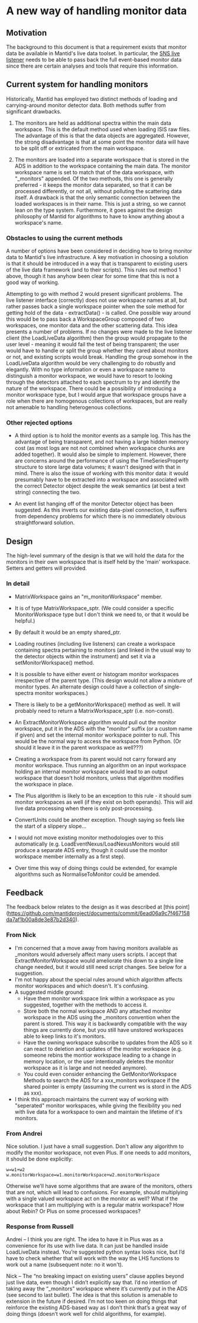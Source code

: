 A new way of handling monitor data
==================================

Motivation
----------

The background to this document is that a requirement exists that monitor data be available in Mantid's live data toolset. In particular, the [SNS live listener](https://github.com/mantidproject/mantid/blob/master/Code/Mantid/Framework/LiveData/src/SNSLiveEventDataListener.cpp) needs to be able to pass back the full event-based monitor data since there are certain analyses and tools that require this information.

Current system for handling monitors
------------------------------------

Historically, Mantid has employed two distinct methods of loading and carrying-around monitor detector data. Both methods suffer from significant drawbacks.

1. The monitors are held as additional spectra within the main data workspace. This is the default method used when loading ISIS raw files. The advantage of this is that the data objects are aggregated. However, the strong disadvantage is that at some point the monitor data will have to be split off or extricated from the main workspace.

2. The monitors are loaded into a separate workspace that is stored in the ADS in addition to the workspace containing the main data. The monitor workspace name is set to match that of the data workspace, with "_monitors" appended. Of the two methods, this one is generally preferred - it keeps the monitor data separated, so that it can be processed differently, or not all, without polluting the scattering data itself. A drawback is that the only semantic connection between the loaded workspaces is in their name. This is just a string, so we cannot lean on the type system. Furthermore, it goes against the design philosophy of Mantid for algorithms to have to know anything about a workspace's name.

### Obstacles to using the current methods

A number of options have been considered in deciding how to bring monitor data to Mantid's live infrastructure. A key motivation in choosing a solution is that it should be introduced in a way that is transparent to existing users of the live data framework (and to their scripts). This rules out method 1 above, though it has anyhow been clear for some time that this is not a good way of working. 

Attempting to go with method 2 would present significant problems. The live listener interface (correctly) does not use workspace names at all, but rather passes back a single workspace pointer when the sole method for getting hold of the data - extractData() - is called. One possible way around this would be to pass back a WorkspaceGroup composed of two workspaces, one monitor data and the other scattering data. This idea presents a number of problems. If no changes were made to the live listener client (the LoadLiveData algorithm) then the group would propagate to the user level - meaning it would fail the test of being transparent; the user would have to handle or split the group whether they cared about monitors or not, and existing scripts would break. Handling the group somehow in the LoadLiveData algorithm would be very challenging to do robustly and elegantly. With no type information or even a workspace name to distinguish a monitor workspace, we would have to resort to looking through the detectors attached to each spectrum to try and identify the nature of the workspace. There could be a possibility of introducing a monitor workspace type, but I would argue that workspace groups have a role when there are homogenous collections of workspaces, but are really not amenable to handling heterogenous collections.

### Other rejected options

- A third option is to hold the monitor events as a sample log. This has the advantage of being transparent, and not having a large hidden memory cost (as most logs are not not combined when workspace chunks are added together). It would also be simple to implement. However, there are concerns around the performance of using the TimeSeriesProperty structure to store large data volumes; it wasn't designed with that in mind. There is also the issue of working with this monitor data: it would presumably have to be extracted into a workspace and associated with the correct Detector object despite the weak semantics (at best a text string) connecting the two.

- An event list hanging off of the monitor Detector object has been suggested. As this inverts our existing data-pixel connection, it suffers from dependency problems for which there is no immediately obvious straightforward solution.

Design
------

The high-level summary of the design is that we will hold the data for the monitors in their own workspace that is itself held by the 'main' workspace. Setters and getters will provided.

### In detail

- MatrixWorkspace gains an "m_monitorWorkspace" member. 
- It is of type MatrixWorkspace_sptr. (We could consider a specific MonitorWorkspace type but I don't think we need to, or that it would be helpful.)
- By default it would be an empty shared_ptr.
- Loading routines (including live listeners) can create a workspace containing spectra pertaining to monitors (and linked in the usual way to the detector objects within the instrument) and set it via a setMonitorWorkspace() method.
- It is possible to have either event or histogram monitor workspaces irrespective of the parent type. (This design would not allow a mixture of monitor types. An alternate design could have a collection of single-spectra monitor workspaces.)
- There is likely to be a getMonitorWorkspace() method as well. It will probably need to return a MatrixWorkspace_sptr (i.e. non-const).
- An ExtractMonitorWorkspace algorithm would pull out the monitor workspace, put it in the ADS with the "_monitor_" suffix (or a custom name if given) and set the internal monitor workspace pointer to null. This would be the normal way to access the workspace from Python. (Or should it leave it in the parent workspace as well???)
- Creating a workspace from its parent would not carry forward any monitor workspace. Thus running an algorithm on an input workspace holding an internal monitor workspace would lead to an output workspace that doesn't hold monitors, unless that algorithm modifies the workspace in place.
- The Plus algorithm is likely to be an exception to this rule - it should sum monitor workspaces as well (if they exist on both operands). This will aid live data processing when there is only post-processing.
- ConvertUnits could be another exception. Though saying so feels like the start of a slippery slope...

- I would not move existing monitor methodologies over to this automatically (e.g. LoadEventNexus/LoadNexusMonitors would still produce a separate ADS entry, though it could use the monitor workspace member internally as a first step).
- Over time this way of doing things could be extended, for example algorithms such as NormaliseToMonitor could be amended.


Feedback
--------

The feedback below relates to the design as it was described at [this point] (https://github.com/mantidproject/documents/commit/6ead06a9c7f467158da7af1b00a8de3e87b2d340).

### From Nick
- I'm concerned that a move away from having monitors available as _monitors would adversely affect many users scripts.  I accept that ExtractMonitorWorkspace would ameliorate this down to a single line change needed, but it would still need script changes.  See below for a suggestion.
- I'm not happy about the special rules around which algorithm affects monitor workspaces and which doesn't.  It's confusing.
- A suggested middle ground:
  - Have them monitor workspace link within a workspace as you suggested, together with the methods to access it.
  - Store both the normal workspace AND any attached monitor workspace in the ADS using the _monitors convention when the parent is stored.  This way it is backwardly compatible with the way things are currently done, but you still have unstored workspaces able to keep links to it's monitors.
  - Have the owning workspace subscribe to updates from the ADS so it can react to deletion and updates of the monitor workspace (e.g. someone rebins the montior workspace leading to a change in memory location, or the user intentionally deletes the monitor workspace as it is large and not needed anymore).
  - You could even consider enhancing the GetMonitorWorkspace Methods to search the ADS for a xxx_monitors workspace if the shared pointer is empty (assuming the current ws is stord in the ADS as xxx).
- I think this approach maintains the current way of working with "seperated" monitor workspaces, while giving the flexibility you ned with live data for a workspace to own and maintain the lifetime of it's monitors.

### From Andrei
Nice solution. I just have a small suggestion. Don't allow any algorithm to modify the monitor workspace, not even Plus. If one needs to add monitors, it should be done explicitly:

    w=w1+w2
    w.monitorWorkspace=w1.monitorWorkspace+w2.monitorWorkspace

Otherwise we'll have some algorithms that are aware of the monitors, others that are not, which will lead to confusions. For example, should multiplying with a single valued workspace act on the monitor as well? What if the workspace that I am multiplying with is a regular matrix workspace? How about Rebin? Or Plus on some processed workspaces?

### Response from Russell
Andrei – I think you are right. The idea to have it in Plus was as a convenience for its use with live data. It can just be handled inside LoadLiveData instead. You’re suggested python syntax looks nice, but I’d have to check whether that will work with the way the LHS functions to work out a name (subsequent note: no it won't).

Nick – The “no breaking impact on existing users” clause applies beyond just live data, even though I didn’t explicitly say that. I’d no intention of taking away the “_monitors” workspace where it’s currently put in the ADS (see second to last bullet). The idea is that this solution is amenable to extension in the future if desired. I’m not too keen on doing things that reinforce the existing ADS-based way as I don’t think that’s a great way of doing things (doesn’t work well for child algorithms, for example).
